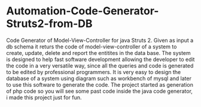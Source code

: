 # Automation-Code-Generator-Struts2-from-DB
Code Generator of Model-View-Controller for java Struts 2. Given as input a db schema it returs the code of model-view-controller of a system to create, update, delete and report the entitites in the data base. The system is designed to help fast software development allowing the developer to edit the code in a very versatile way, since all the queries and code is generated to be edited by professional programmers. It is very easy to design the database of a system using diagram such as workbench of mysql and later to use this software to generate the code. The project started as generation of php code so you will see some past code inside the java code generator, i made this project just for fun. 
